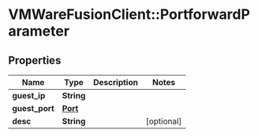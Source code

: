 # VMWareFusionClient::PortforwardParameter

## Properties
Name | Type | Description | Notes
------------ | ------------- | ------------- | -------------
**guest_ip** | **String** |  | 
**guest_port** | [**Port**](Port.md) |  | 
**desc** | **String** |  | [optional] 


